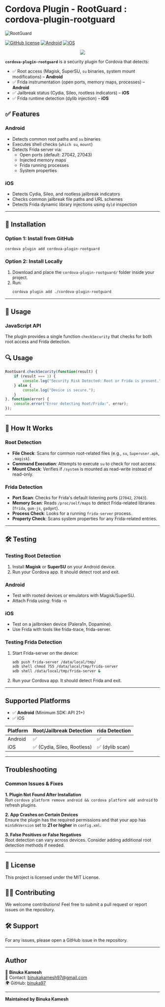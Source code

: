 # Cordova Plugin - RootGuard : cordova-plugin-rootguard

![RootGuard](https://img.shields.io/badge/Cordova%20Plugin-RootGuard-blue.svg)

[![GitHub license](https://img.shields.io/badge/license-MIT-blue.svg)](https://raw.githubusercontent.com/Binuka97/cordova-plugin-rootguard/master/LICENSE)
[![Android](https://img.shields.io/badge/Cordova_android-success-green.svg)](https://shields.io)
[![iOS](https://img.shields.io/badge/Cordova_iOS-success-green.svg)](https://shields.io)

<p align="center">
  <img src="https://github.com/user-attachments/assets/c26f452a-1430-468d-a653-98ffa464898e" />
</p>

**`cordova-plugin-rootguard`** is a security plugin for Cordova that detects:
- ✅ Root access (Magisk, SuperSU, `su` binaries, system mount modifications) – **Android**
- ✅ Frida instrumentation (open ports, memory maps, processes) – **Android**
- ✅ Jailbreak status (Cydia, Sileo, rootless indicators) – **iOS**
- ✅ Frida runtime detection (dylib injection) – **iOS**

## ✅ Features

### Android
- Detects common root paths and `su` binaries
- Executes shell checks (`which su`, `mount`)
- Detects Frida server via:
  - Open ports (default: 27042, 27043)
  - Injected memory maps
  - Frida running processes
  - System properties

### iOS
- Detects Cydia, Sileo, and rootless jailbreak indicators
- Checks common jailbreak file paths and URL schemes
- Detects Frida dynamic library injections using `dyld` inspection
---

## 🚀 Installation

### **Option 1: Install from GitHub**
```sh
cordova plugin add cordova-plugin-rootguard
```

### **Option 2: Install Locally**
1. Download and place the `cordova-plugin-rootguard/` folder inside your project.
2. Run:
   ```sh
   cordova plugin add ./cordova-plugin-rootguard
   ```

---

## 📖 Usage
### JavaScript API
The plugin provides a single function `checkSecurity` that checks for both root access and Frida detection.

## 🔍 Usage
```js
RootGuard.checkSecurity(function(result) {
    if (result === 1) {
        console.log("Security Risk Detected: Root or Frida is present.");
    } else {
        console.log("Device is secure.");
    }
}, function(error) {
    console.error("Error detecting Root/Frida:", error);
});
```

---

## 🔧 How It Works
### Root Detection
- **File Check**: Scans for common root-related files (e.g., `su`, `Superuser.apk`, `.magisk`).
- **Command Execution**: Attempts to execute `su` to check for root access.
- **Mount Check**: Verifies if `/system` is mounted as read-write instead of read-only.

### Frida Detection
- **Port Scan**: Checks for Frida's default listening ports (`27042`, `27043`).
- **Memory Scan**: Reads `/proc/self/maps` to detect Frida-related libraries (`frida`, `gum-js`, `gadget`).
- **Process Check**: Looks for a running `frida-server` process.
- **Property Check**: Scans system properties for any Frida-related entries.

---

## 🛠️ Testing
### **Testing Root Detection**
1. Install **Magisk** or **SuperSU** on your Android device.
2. Run your Cordova app. It should detect root and exit.

### Android
- Test with rooted devices or emulators with Magisk/SuperSU.
- Attach Frida using: frida -n <package>

### iOS
- Test on a jailbroken device (Palera1n, Dopamine).
- Use Frida with tools like frida-trace, frida-server.

### **Testing Frida Detection**
1. Start Frida-server on the device:
   ```sh
   adb push frida-server /data/local/tmp/
   adb shell chmod 755 /data/local/tmp/frida-server
   adb shell /data/local/tmp/frida-server &
   ```
2. Run your Cordova app. It should detect Frida and exit.

---

## Supported Platforms
- ✅ **Android** (Minimum SDK: API 21+)
- ✅ iOS

Platform | Root/Jailbreak Detection | rida Detection
--- | --- | ---
Android | ✅ | ✅
iOS | ✅ (Cydia, Sileo, Rootless) | ✅ (dylib scan)
---

## Troubleshooting
### Common Issues & Fixes
**1. Plugin Not Found After Installation**  
Run `cordova platform remove android && cordova platform add android` to refresh plugins.

**2. App Crashes on Certain Devices**  
Ensure the plugin has the required permissions and that your app has `minSdkVersion` set to **21 or higher** in `config.xml`.

**3. False Positives or False Negatives**  
Root detection can vary across devices. Consider adding additional root detection methods if needed.

---

## 📜 License
This project is licensed under the MIT License.

## 👨‍💻 Contributing
We welcome contributions! Feel free to submit a pull request or report issues on the repository.

## 🛠 Support
For any issues, please open a GitHub issue in the repository.

---

## Author
📌 **Binuka Kamesh**  
📧 Contact: [binukakamesh97@gmail.com](mailto:binukakamesh97@gmail.com)  
🌍 GitHub: [binuka97](https://github.com/binuka97)

---

**Maintained by Binuka Kamesh**
